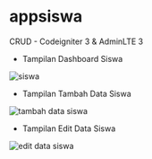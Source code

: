 # appsiswa
CRUD - Codeigniter 3 &amp; AdminLTE 3


- Tampilan Dashboard Siswa

![siswa](https://user-images.githubusercontent.com/59393904/135203093-a23d9df1-d3b5-4124-a602-dd14a5e5ad2d.png)

- Tampilan Tambah Data Siswa

![tambah data siswa](https://user-images.githubusercontent.com/59393904/135203203-223d6ade-a8ca-40f8-8915-7ea49b2a8cbf.png)

- Tampilan Edit Data Siswa

![edit data siswa](https://user-images.githubusercontent.com/59393904/135203246-7119064f-1c09-4908-a2c4-6a48212de64e.png)

